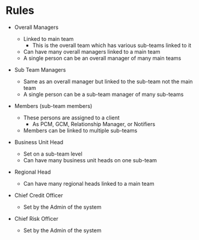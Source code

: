 # Rules

- Overall Managers
	- Linked to main team
	    - This is the overall team which has various sub-teams linked to it
	- Can have many overall managers linked to a main team
	- A single person can be an overall manager of many main teams
	  
- Sub Team Managers
	- Same as an overall manager but linked to the sub-team not the main team
	- A single person can be a sub-team manager of many sub-teams
	  
- Members (sub-team members)
	- These persons are assigned to a client
	    - As PCM, GCM, Relationship Manager, or Notifiers
	- Members can be linked to multiple sub-teams
	  
- Business Unit Head
	- Set on a sub-team level
	- Can have many business unit heads on one sub-team
	  
- Regional Head
	- Can have many regional heads linked to a main team
	  
- Chief Credit Officer
	- Set by the Admin of the system
	  
- Chief Risk Officer
	- Set by the Admin of the system